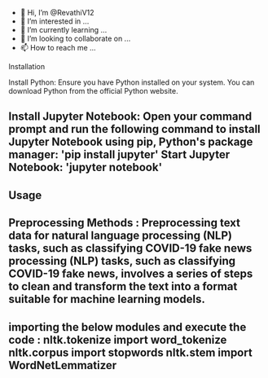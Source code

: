 - 👋 Hi, I’m @RevathiV12
- 👀 I’m interested in ...
- 🌱 I’m currently learning ...
- 💞️ I’m looking to collaborate on ...
- 📫 How to reach me ...

 Installation

 Install Python:
Ensure you have Python installed on your system. You can download Python from the official Python website.

Install Jupyter Notebook:
Open your command prompt and run the following command to install Jupyter Notebook using pip, Python's package manager:
'pip install jupyter'
Start Jupyter Notebook: 'jupyter notebook'
-------
Usage
-------
Preprocessing Methods :
Preprocessing text data for natural language processing (NLP) tasks, such as classifying COVID-19 fake news processing (NLP) tasks, such as classifying COVID-19 fake news, involves a series of steps to clean and transform the text into a format suitable for machine learning models.
-----------------------------------
importing the below modules and execute the code :
 nltk.tokenize import word_tokenize
 nltk.corpus import stopwords
 nltk.stem import WordNetLemmatizer
 -----------------------------------




